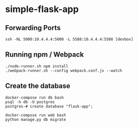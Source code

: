 # simple-flask-app

## Forwarding Ports

```
ssh -NL 5000:10.4.4.4:5000 -L 5588:10.4.4.4:5588 [devbox]
```

## Running npm / Webpack

```
./node-runner.sh npm install
./webpack-runner.sh --config webpack.conf.js --watch
```

## Create the database
```
docker-compose run db bash
psql -h db -U postgres
postgres-# create database "flask-app";

docker-compose run web bash
python manage.py db migrate

```
